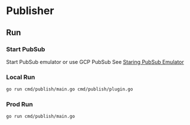 # Publisher

## Run

### Start PubSub

Start PubSub emulator or use GCP PubSub
See [Staring PubSub Emulator](../../README.md#PubSub)

### Local Run

```bash
go run cmd/publish/main.go cmd/publish/plugin.go
```

### Prod Run

```bash
go run cmd/publish/main.go
```
